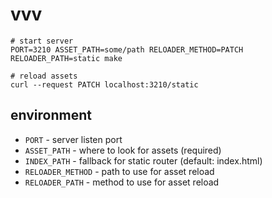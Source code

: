 # vvv

    # start server
    PORT=3210 ASSET_PATH=some/path RELOADER_METHOD=PATCH RELOADER_PATH=static make

    # reload assets
    curl --request PATCH localhost:3210/static

## environment

- `PORT` - server listen port
- `ASSET_PATH` - where to look for assets (required)
- `INDEX_PATH` - fallback for static router (default: index.html)
- `RELOADER_METHOD` - path to use for asset reload
- `RELOADER_PATH` - method to use for asset reload
